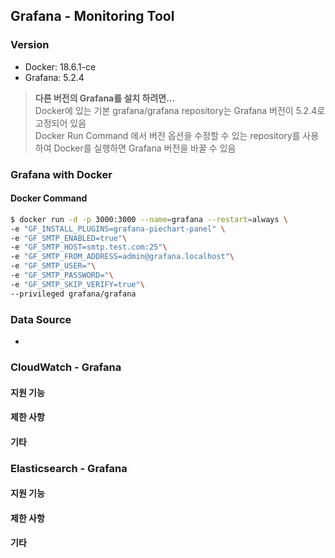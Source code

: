 ## Grafana - Monitoring Tool

### Version
- Docker: 18.6.1-ce
- Grafana: 5.2.4
 > **다른 버전의 Grafana를 설치 하려면...**  
 >  Docker에 있는 기본 grafana/grafana repository는 Grafana 버전이 5.2.4로 고정되어 있음  
 >  Docker Run Command 에서 버전 옵션을 수정할 수 있는 repository를 사용하여 Docker를 실행하면 Grafana 버전을 바꿀 수 있음

### Grafana with Docker
#### Docker Command
```bash
$ docker run -d -p 3000:3000 --name=grafana --restart=always \
-e "GF_INSTALL_PLUGINS=grafana-piechart-panel" \
-e "GF_SMTP_ENABLED=true"\
-e "GF_SMTP_HOST=smtp.test.com:25"\
-e "GF_SMTP_FROM_ADDRESS=admin@grafana.localhost"\
-e "GF_SMTP_USER="\
-e "GF_SMTP_PASSWORD="\
-e "GF_SMTP_SKIP_VERIFY=true"\
--privileged grafana/grafana

```

### Data Source
-

### CloudWatch - Grafana
#### 지원 기능
#### 제한 사항
#### 기타

### Elasticsearch - Grafana
#### 지원 기능
#### 제한 사항
#### 기타
